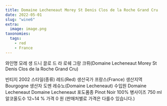 ```yaml
---
title: Domaine Lecheneaut Morey St Denis Clos de la Roche Grand Cru
date: 2022-05-01
slug: "wine6"
extra:
  image: image.png
taxonomies:
  tags:
    - red
    - France
---
```


와인명     모레 생 드니 끌로 드 라 로쉐 그랑 크뤼(Domaine Lecheneaut Morey St 
Denis Clos de la Roche Grand Cru)

<!-- more -->

빈티지     2002
스타일(종류)     레드(Red)
생산국가    프랑스(France)
생산지역    Bourgogne
생산자     도멘 레슈노(Domaine Lecheneaut)
수입원     Domaine Lecheneaut Domaine Lecheneaut
포도품종    Pinot Noir 100%
병사이즈    750 ml
알코올도수   12~14 %
가격  0 원 (판매처별로 가격은 다를수 있습니다.)

